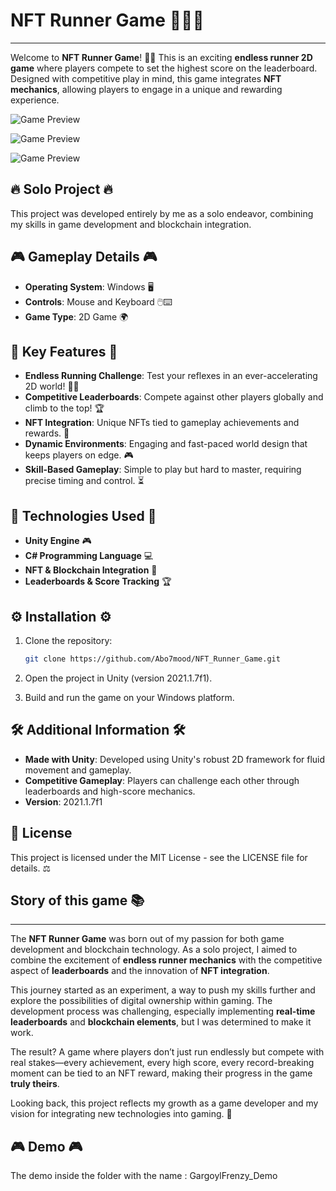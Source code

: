 # NFT Runner Game 🏃‍♂️🌟
--------------------------
Welcome to **NFT Runner Game**! 🏃‍♂️ This is an exciting **endless runner 2D game** where players compete to set the highest score on the leaderboard. Designed with competitive play in mind, this game integrates **NFT mechanics**, allowing players to engage in a unique and rewarding experience.

![Game Preview](https://i.postimg.cc/qBDstssF/Capture.png)

![Game Preview](https://i.postimg.cc/Nfy1RKbj/Capture2.png)

![Game Preview](https://i.postimg.cc/4y0VrG4G/Capture3.png)


## 🔥 Solo Project 🔥
This project was developed entirely by me as a solo endeavor, combining my skills in game development and blockchain integration.

## 🎮 Gameplay Details 🎮

- **Operating System**: Windows 🖥️
- **Controls**: Mouse and Keyboard 🖱️⌨️
- **Game Type**: 2D Game 🌍

## 🌟 Key Features 🌟

- **Endless Running Challenge**: Test your reflexes in an ever-accelerating 2D world! 🏃‍♂️
- **Competitive Leaderboards**: Compete against other players globally and climb to the top! 🏆
- **NFT Integration**: Unique NFTs tied to gameplay achievements and rewards. 🔑
- **Dynamic Environments**: Engaging and fast-paced world design that keeps players on edge. 🎮
- **Skill-Based Gameplay**: Simple to play but hard to master, requiring precise timing and control. ⏳

## 🔧 Technologies Used 🔧

- **Unity Engine** 🎮
- **C# Programming Language** 💻
- **NFT & Blockchain Integration** 🔑
- **Leaderboards & Score Tracking** 🏆

## ⚙️ Installation ⚙️

1. Clone the repository:

   ```bash
   git clone https://github.com/Abo7mood/NFT_Runner_Game.git
   ```
2. Open the project in Unity (version 2021.1.7f1).
3. Build and run the game on your Windows platform.

## 🛠️ Additional Information 🛠️

- **Made with Unity**: Developed using Unity's robust 2D framework for fluid movement and gameplay.
- **Competitive Gameplay**: Players can challenge each other through leaderboards and high-score mechanics.
- **Version**: 2021.1.7f1

## 📜 License

This project is licensed under the MIT License - see the LICENSE file for details. ⚖️

## Story of this game 📚
--------------------------

The **NFT Runner Game** was born out of my passion for both game development and blockchain technology. As a solo project, I aimed to combine the excitement of **endless runner mechanics** with the competitive aspect of **leaderboards** and the innovation of **NFT integration**.

This journey started as an experiment, a way to push my skills further and explore the possibilities of digital ownership within gaming. The development process was challenging, especially implementing **real-time leaderboards** and **blockchain elements**, but I was determined to make it work.

The result? A game where players don’t just run endlessly but compete with real stakes—every achievement, every high score, every record-breaking moment can be tied to an NFT reward, making their progress in the game **truly theirs**.

Looking back, this project reflects my growth as a game developer and my vision for integrating new technologies into gaming. 🚀

 🎮 Demo 🎮
--------------------------

The demo inside the folder with the name : GargoylFrenzy_Demo
